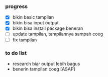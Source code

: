 ### progress
- [x] bikin basic tampilan
- [x] bikin bisa input output
- [x] bikin bisa install package beneran
- [ ] update tampilan, tampilannya sampah coeg
- [ ] fix tampilan
### to do list
- research biar output lebih bagus
- benerin tampilan coeg [ASAP]
